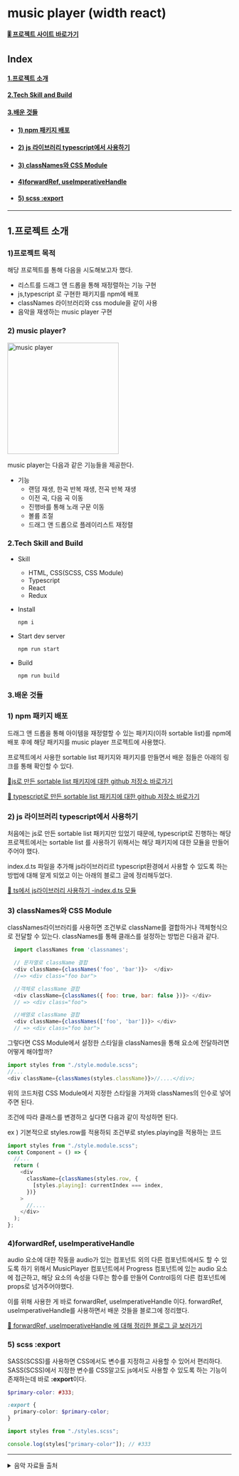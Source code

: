 # music player (width react)

#### [🎚️ 프로젝트 사이트 바로가기](https://badahertz52.github.io/30projects_music-player)

## Index

#### <a href="#introduce">1.프로젝트 소개 </a>

#### <a href="#skill">2.Tech Skill and Build</a>

#### <a href="#study">3.배운 것들</a>

- #### <a href="#npm">1) npm 패키지 배포 </a>
- #### <a href="#js">2) js 라이브러리 typescript에서 사용하기</a>
- #### <a href="#classNames">3) classNames와 CSS Module</a>
- #### <a href="#ref">4)forwardRef, useImperativeHandle </a>
- #### <a href="#export">5) scss :export </a>

---

## <div id="introduce">1.프로젝트 소개 </div>

### <div>1)프로젝트 목적 </div>

해당 프로젝트를 통해 다음을 시도해보고자 했다.

- 리스트를 드래그 앤 드롭을 통해 재정렬하는 기능 구현
- js,typescript 로 구현한 패키지를 npm에 배포
- classNames 라이브러리와 css module을 같이 사용
- 음악을 재생하는 music player 구현

### <div>2) music player? </div>

  <img src="./readme_img/mp.gif" alt="music player" width="250px"/>
  
  music player는 다음과 같은 기능들을 제공한다.

- 기능
  - 랜덤 재생, 한곡 반복 재생, 전곡 반복 재생
  - 이전 곡, 다음 곡 이동
  - 진행바를 통해 노래 구문 이동
  - 볼륨 조절
  - 드래그 앤 드롭으로 플레이리스트 재정렬

### <div id="skill">2.Tech Skill and Build</div>

- Skill

  - HTML, CSS(SCSS, CSS Module)
  - Typescript
  - React
  - Redux

- Install
  ```bash
  npm i
  ```
- Start dev server
  ```bash
  npm run start
  ```
- Build
  ```bash
  npm run build
  ```

### <div id="study">3.배운 것들</a>

### <div id="npm">1) npm 패키지 배포 </div>

드래그 앤 드롭을 통해 아이템을 재정렬할 수 있는 패키지(이하 sortable list)를 npm에 배포 후에 해당 패키지를 music player 프로젝트에 사용했다.

프로젝트에서 사용한 sortable list 패키지와 패키지를 만들면서 배운 점들은 아래의 링크를 통해 확인할 수 있다.

[🔗js로 만든 sortable list 패키지에 대한 github 저장소 바로가기](https://github.com/BadaHertz52/sortable)

[🔗 typescript로 만든 sortable list 패키지에 대한 github 저장소 바로가기](https://github.com/BadaHertz52/sortable-list-tsc)

### <div id="js">2) js 라이브러리 typescript에서 사용하기</div>

처음에는 js로 만든 sortable list 패키지만 있었기 때문에, typescript로 진행하는 해당 프로젝트에서는 sortable list 를 사용하기 위해서는 해당 패키지에 대한 모듈을 만들어주어야 했다.

index.d.ts 파일을 추가해 js라이브러리르 typescript환경에서 사용할 수 있도록 하는 방법에 대해 알게 되었고 이는 아래의 블로그 글에 정리해두었다.

[🔗 ts에서 js라이브러리 사용하기 -index.d.ts 모듈 ](https://velog.io/@badahertz52/ts%EC%97%90%EC%84%9C-js%EB%9D%BC%EC%9D%B4%EB%B8%8C%EB%9F%AC%EB%A6%AC-%EC%82%AC%EC%9A%A9%ED%95%98%EA%B8%B0-index.d.ts-%EB%AA%A8%EB%93%88)

### <div id="classNames">3) classNames와 CSS Module</div>

classNames라이브러리를 사용하면 조건부로 className를 결합하거나 객체형식으로 전달할 수 있는다.
classNames를 통해 클래스를 설정하는 방법은 다음과 같다.

```js
  import classNames from 'classnames';

  // 문자열로 className 결합
  <div className={classNames('foo', 'bar')}>  </div>
  //=> <div class="foo bar">

  //객체로 className 결합
  <div className={classNames({ foo: true, bar: false })}> </div>
  // => <div class="foo">

  //배열로 className 결합
  <div className={classNames(['foo', 'bar'])}> </div>
  // => <div class="foo bar">

```

그렇다면 CSS Module에서 설정한 스타일을 classNames을 통해 요소에 전달하려면 어떻게 해야할까?

```typescript
import styles from "./style.module.scss";
//...
<div className={classNames(styles.className)}>//....</div>;
```

위의 코드처럼 CSS Module에서 지정한 스타일을 가져와 classNames의 인수로 넣어주면 된다.

조건에 따라 클래스를 변경하고 싶다면 다음과 같이 작성하면 된다.

ex ) 기본적으로 styles.row를 적용하되 조건부로 styles.playing을 적용하는 코드

```typescript
import styles from "./style.module.scss";
const Component = () => {
  //...
  return (
    <div
      className={classNames(styles.row, {
        [styles.playing]: currentIndex === index,
      })}
    >
      //....
    </div>
  );
};
```

### <div id="ref">4)forwardRef, useImperativeHandle </div>

audio 요소에 대한 작동을 audio가 있는 컴포넌트 외의 다른 컴포넌트에서도 할 수 있도록 하기 위해서 MusicPlayer 컴포넌트에서 Progress 컴포넌트에 있는 audio 요소에 접근하고, 해당 요소의 속성을 다루는 함수를 만들어 Control등의 다른 컴포넌트에 props로 넘겨주어야했다.

이를 위해 사용한 게 바로 forwardRef, useImperativeHandle 이다.
forwardRef, useImperativeHandle를 사용하면서 배운 것들을 블로그에 정리했다.

[🔗 forwardRef, useImperativeHandle 에 대해 정리한 블로그 글 보러가기](https://velog.io/@badahertz52/React-ref%EC%99%80-forwardRef-useImperativeHandle)

### <div id="export">5) scss :export </div>

SASS(SCSS)를 사용하면 CSS에서도 변수를 지정하고 사용할 수 있어서 편리하다. SASS(SCSS)에서 지정한 변수를 CSS말고도 js에서도 사용할 수 있도록 하는 기능이 존재하는데 바로 **:export**이다.

```scss
$primary-color: #333;

:export {
  primary-color: $primary-color;
}
```

```js
import styles from "./styles.scss";

console.log(styles["primary-color"]); // #333
```

---

<details>
<summary> 음악 자료들 출처  </summary>
<div markdown="1">

- 🎵 summer walk
  - [음악](https://pixabay.com/ko/users/olexy-25300778/?utm_source=link-attribution&utm_medium=referral&utm_campaign=music&utm_content=152722)
  - [이미지](https://pixabay.com/ko/users/djn01002-733926/?utm_source=link-attribution&utm_medium=referral&utm_campaign=image&utm_content=632100)
- 🎵 my universe
  - [음악](https://pixabay.com/ko/users/nesterouk-34392616/?utm_source=link-attribution&utm_medium=referral&utm_campaign=music&utm_content=147152)
  - [이미지](https://pixabay.com/ko/users/geralt-9301/?utm_source=link-attribution&utm_medium=referral&utm_campaign=image&utm_content=2643089)
- 🎵 leva

  - [음악](https://pixabay.com/ko/users/lemonmusicstudio-14942887/?utm_source=link-attribution&utm_medium=referral&utm_campaign=music&utm_content=149473)
  - [이미지](https://pixabay.com/ko/users/freestocks-photos-7014431/?utm_source=link-attribution&utm_medium=referral&utm_campaign=image&utm_content=2943124)

- 🎵 unlock me
  - [음악](https://pixabay.com/ko/users/prazkhanal-24653570/?utm_source=link-attribution&utm_medium=referral&utm_campaign=music&utm_content=149058)
  - [이미지](https://pixabay.com/ko/users/453169-453169/?utm_source=link-attribution&utm_medium=referral&utm_campaign=image&utm_content=720589)
- 🎵 waterfall
  - [음악](https://pixabay.com/ko/users/romansenykmusic-11989248/?utm_source=link-attribution&utm_medium=referral&utm_campaign=music&utm_content=140894)
  - [이미지](https://pixabay.com/ko/users/maryannandco-29130208/?utm_source=link-attribution&utm_medium=referral&utm_campaign=image&utm_content=7787024)

</div>
</details>
